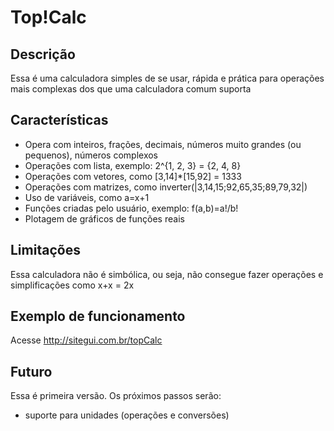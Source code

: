 # Top!Calc

## Descrição
Essa é uma calculadora simples de se usar, rápida e prática para operações mais complexas dos que uma calculadora comum suporta

## Características
* Opera com inteiros, frações, decimais, números muito grandes (ou pequenos), números complexos
* Operações com lista, exemplo: 2^{1, 2, 3} = {2, 4, 8}
* Operações com vetores, como [3,14]*[15,92] = 1333
* Operações com matrizes, como inverter(|3,14,15;92,65,35;89,79,32|)
* Uso de variáveis, como a=x+1
* Funções criadas pelo usuário, exemplo: f(a,b)=a!/b!
* Plotagem de gráficos de funções reais

## Limitações
Essa calculadora não é simbólica, ou seja, não consegue fazer operações e simplificações como x+x = 2x

## Exemplo de funcionamento
Acesse http://sitegui.com.br/topCalc

## Futuro
Essa é primeira versão. Os próximos passos serão:
* suporte para unidades (operações e conversões)
